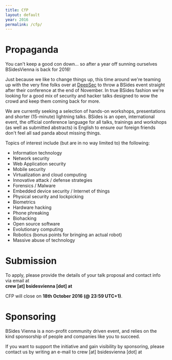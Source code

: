 ```yaml
---
title: CfP
layout: default
year: 2016
permalink: /cfp/
---
```

# Propaganda


You can't keep a good con down... so after a year off sunning ourselves BSidesVienna is back for 2016!

Just because we like to change things up, this time around we're teaming up with the very fine folks
over at [DeepSec](https://deepsec.net/) to throw a BSides event straight after their conference at the
end of November. In true BSides fashion we're looking for a good mix of security and hacker talks
designed to wow the crowd and keep them coming back for more.


We are currently seeking a selection of hands-on workshops, presentations and shorter (15-minute) lightning talks.
BSides is an open, international event, the official conference language for all talks, trainings and workshops
(as well as submitted abstracts) is English to ensure our foreign friends don't feel all sad panda about missing
things.

Topics of interest include (but are in no way limited to) the following:


- Information technology
- Network security
- Web Application security
- Mobile security
- Virtualization and cloud computing
- Innovative attack / defense strategies
- Forensics / Malware
- Embedded device security / Internet of things
- Physical security and lockpicking
- Biometrics
- Hardware hacking
- Phone phreaking
- Biohacking
- Open source software
- Evolutionary computing
- Robotics (bonus points for bringing an actual robot)
- Massive abuse of technology

# Submission
To apply, please provide the details of your talk proposal and contact info via email at <br>**crew [at] bsidesvienna [dot] at**

CFP will close on **18th October 2016 (@ 23:59 UTC+1)**.

# Sponsoring

BSides Vienna is a non-profit community driven event, and relies on the kind sponsorship of people and companies like you to succeed.

If you want to support the initiative and gain visibility by sponsoring, please contact us by writing an e-mail to crew [at] bsidesvienna [dot] at

